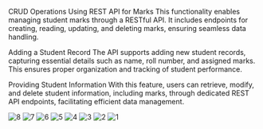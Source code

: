 CRUD Operations Using REST API for Marks
This functionality enables managing student marks through a RESTful API. It includes endpoints for creating, reading, updating, and deleting marks, ensuring seamless data handling.

Adding a Student Record
The API supports adding new student records, capturing essential details such as name, roll number, and assigned marks. This ensures proper organization and tracking of student performance.

Providing Student Information
With this feature, users can retrieve, modify, and delete student information, including marks, through dedicated REST API endpoints, facilitating efficient data management.

![8](https://github.com/user-attachments/assets/fe209510-76a8-4140-8893-02ec8e4475d0)
![7](https://github.com/user-attachments/assets/6a95e80b-96cb-49fd-8407-09f6bb39fed3)
![6](https://github.com/user-attachments/assets/3ce9c487-682b-4724-b216-cb7e1a74103a)
![5](https://github.com/user-attachments/assets/d90b0730-7235-4159-9cf7-b5f798169ac0)
![4](https://github.com/user-attachments/assets/d59f1490-6d62-42aa-8386-4938715965a3)
![3](https://github.com/user-attachments/assets/41df8dc3-74cc-4257-b8ce-3e8170f48e11)
![2](https://github.com/user-attachments/assets/b3b88305-b9ae-4140-81b6-4657ab380221)
![1](https://github.com/user-attachments/assets/d97f5599-c4b5-4b01-bd01-eb6bc6729485)
